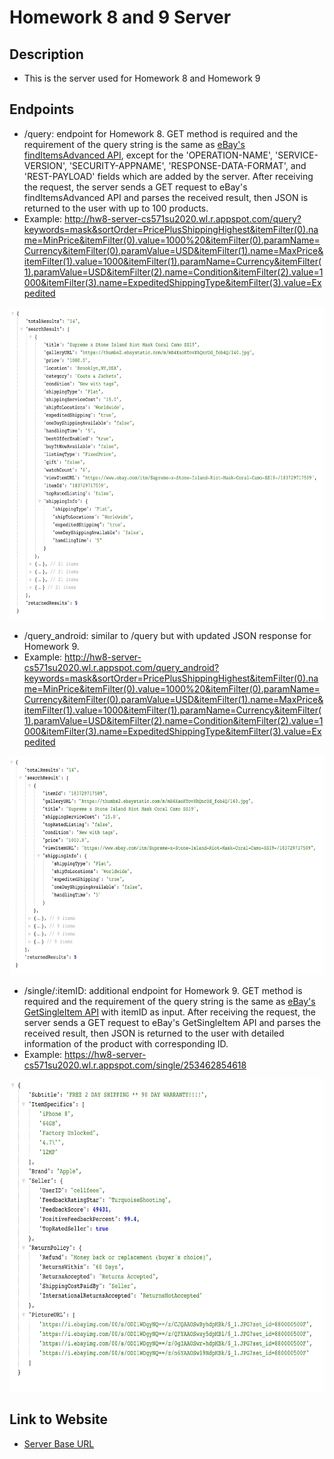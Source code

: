 # Homework	8 and 9 Server

## Description	

- This is the server used for Homework 8 and Homework 9

## Endpoints
- /query: endpoint for Homework 8. GET method is required and the requirement of the query string is the same as [eBay's findItemsAdvanced API](https://developer.ebay.com/DevZone/finding/CallRef/findItemsAdvanced.html), except for the 'OPERATION-NAME', 'SERVICE-VERSION', 'SECURITY-APPNAME', 'RESPONSE-DATA-FORMAT', and 'REST-PAYLOAD' fields which are added by the server. After receiving the request, the server sends a GET request to eBay's findItemsAdvanced API and parses the received result, then JSON is returned to the user with up to 100 products.  
- Example: http://hw8-server-cs571su2020.wl.r.appspot.com/query?keywords=mask&sortOrder=PricePlusShippingHighest&itemFilter(0).name=MinPrice&itemFilter(0).value=1000%20&itemFilter(0).paramName=Currency&itemFilter(0).paramValue=USD&itemFilter(1).name=MaxPrice&itemFilter(1).value=1000&itemFilter(1).paramName=Currency&itemFilter(1).paramValue=USD&itemFilter(2).name=Condition&itemFilter(2).value=1000&itemFilter(3).name=ExpeditedShippingType&itemFilter(3).value=Expedited  
<img src="images/query_example.png" height="500">

- /query_android: similar to /query but with updated JSON response for Homework 9. 
- Example: http://hw8-server-cs571su2020.wl.r.appspot.com/query_android?keywords=mask&sortOrder=PricePlusShippingHighest&itemFilter(0).name=MinPrice&itemFilter(0).value=1000%20&itemFilter(0).paramName=Currency&itemFilter(0).paramValue=USD&itemFilter(1).name=MaxPrice&itemFilter(1).value=1000&itemFilter(1).paramName=Currency&itemFilter(1).paramValue=USD&itemFilter(2).name=Condition&itemFilter(2).value=1000&itemFilter(3).name=ExpeditedShippingType&itemFilter(3).value=Expedited  
<img src="images/query_android_example.png" height="350">

- /single/:itemID: additional endpoint for Homework 9. GET method is required and the requirement of the query string is the same as [eBay's GetSingleItem API](https://developer.ebay.com/devzone/shopping/docs/callref/getsingleitem.html) with itemID as input. After receiving the request, the server sends a GET request to eBay's GetSingleItem API and parses the received result, then JSON is returned to the user with detailed information of the product with corresponding ID.
- Example: https://hw8-server-cs571su2020.wl.r.appspot.com/single/253462854618
<img src="images/single_example.png" height="500">

## Link to Website
- [Server Base URL](https://hw8-server-cs571su2020.wl.r.appspot.com/)